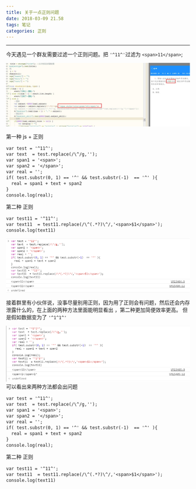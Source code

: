 ```yaml
---
title: 关于一点正则问题
date: 2018-03-09 21.58
tags: 笔记
categories: 正则
---
```


--------------------------------------------------------------------------------

<!-- more -->

今天遇见一个群友需要过滤一个正则问题。把 `'^11^'`过滤为 `<span>11</span>`;

![正确](/images/正则问题180309.jpg)

第一种 js + 正则 

```
var test = '^11^';
var text  = test.replace(/\^/g,'');
var span1 = '<span>';
var span2 = '</span>';
var real = '';
if( test.substr(0, 1) == '^' && test.substr(-1)  == '^' ){
  real = span1 + text + span2 
}
console.log(real);

```
第二种 正则
```
var test11 = '^11^';
var text11  = test11.replace(/\^(.*?)\^/,'<span>$1</span>');
console.log(text11)
```
![正确](/images/正则问题180309-1.png)

接着群里有小伙伴说，没事尽量别用正则，因为用了正则会有问题，然后还会内存泄露什么的，在上面的两种方法里面能明显看出 ，第二种更加简便效率更高。
但是假如数据变为了 `'^1^1^'`

![正确](/images/正则问题180309-02.png)
可以看出来两种方法都会出问题
```
var test = '^11^';
var text  = test.replace(/\^/g,'');
var span1 = '<span>';
var span2 = '</span>';
var real = '';
if( test.substr(0, 1) == '^' && test.substr(-1)  == '^' ){
  real = span1 + text + span2 
}
console.log(real);

```
第二种 正则
```
var test11 = '^11^';
var text11  = test11.replace(/\^(.*?)\^/,'<span>$1</span>');
console.log(text11)
```
